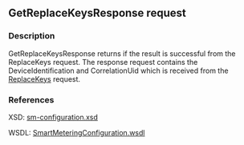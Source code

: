 ## GetReplaceKeysResponse request

### Description
GetReplaceKeysResponse returns if the result is successful from the ReplaceKeys request. The response request contains the DeviceIdentification and CorrelationUid which is received from the [ReplaceKeys](ReplaceKeys.md) request.

### References

XSD: [sm-configuration.xsd](https://github.com/OSGP/Platform/blob/development/osgp-adapter-ws-smartmetering/src/main/webapp/WEB-INF/wsdl/smartmetering/schemas/sm-configuration.xsd)

WSDL: [SmartMeteringConfiguration.wsdl](https://github.com/OSGP/Platform/blob/development/osgp-adapter-ws-smartmetering/src/main/webapp/WEB-INF/wsdl/smartmetering/SmartMeteringConfiguration.wsdl)


